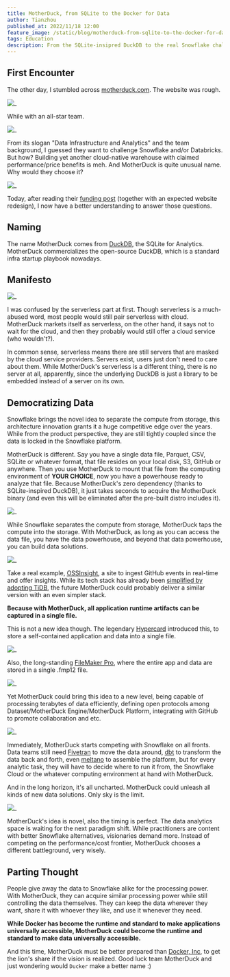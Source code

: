 ```yaml
---
title: MotherDuck, from SQLite to the Docker for Data
author: Tianzhou
published_at: 2022/11/18 12:00
feature_image: /static/blog/motherduck-from-sqlite-to-the-docker-for-data/motherduck.webp
tags: Education
description: From the SQLite-insipred DuckDB to the real Snowflake challenger and the Docker for data.
---
```


## First Encounter

The other day, I stumbled across [motherduck.com](https://motherduck.com). The website was rough.

![_](/static/blog/motherduck-from-sqlite-to-the-docker-for-data/motherduck-old.webp)

While with an all-star team.

![_](/static/blog/motherduck-from-sqlite-to-the-docker-for-data/motherduck-team.webp)

From its slogan "Data Infrastructure and Analytics" and the team background, I guessed they want to challenge Snowflake and/or Databricks. But how? Building yet another cloud-native warehouse with claimed performance/price benefits is meh. And MotherDuck is quite unusual name. Why would they choose it?

![_](/static/blog/motherduck-from-sqlite-to-the-docker-for-data/motherduck.webp)

Today, after reading their [funding post](https://motherduck.com/blog/announcing-series-seed-and-a/) (together with an expected website redesign), I now have a better understanding to answer those questions.

## Naming

The name MotherDuck comes from [DuckDB](https://duckdb.org/), the SQLite for Analytics. MotherDuck commercializes the open-source DuckDB, which is a standard infra startup playbook nowadays.

## Manifesto

![_](/static/blog/motherduck-from-sqlite-to-the-docker-for-data/manifesto.webp)

I was confused by the serverless part at first. Though serverless is a much-abused word, most people would still pair serverless with cloud. MotherDuck markets itself as serverless, on the other hand, it says not to wait for the cloud, and then they probably would still offer a cloud service (who wouldn't?).

In common sense, serverless means there are still servers that are masked by the cloud service providers. Servers exist, users just don't need to care about them. While MotherDuck's serverless is a different thing, there is no server at all, apparently, since the underlying DuckDB is just a library to be embedded instead of a server on its own.

## Democratizing Data

Snowflake brings the novel idea to separate the compute from storage, this architecture innovation grants it a huge competitive edge over the years. While from the product perspective, they are still tightly coupled since the data is locked in the Snowflake platform.

MotherDuck is different. Say you have a single data file, Parquet, CSV, SQLite or whatever format, that file resides on your local disk, S3, GitHub or anywhere. Then you use MotherDuck to mount that file from the computing environment of **YOUR CHOICE**, now you have a powerhouse ready to analyze that file. Because MotherDuck's zero dependency (thanks to SQLite-inspired DuckDB), it just takes seconds to acquire the MotherDuck binary (and even this will be eliminated after the pre-built distro includes it).

![_](/static/blog/motherduck-from-sqlite-to-the-docker-for-data/snowflake-vs-motherduck.webp)

While Snowflake separates the compute from storage, MotherDuck taps the compute into the storage. With MotherDuck, as long as you can access the data file, you have the data powerhouse, and beyond that data powerhouse, you can build data solutions.

![_](/static/blog/motherduck-from-sqlite-to-the-docker-for-data/ossinsight.webp)

Take a real example, [OSSInsight](https://ossinsight.io/), a site to ingest GitHub events in real-time and offer insights. While its tech stack has already been [simplified by adopting TiDB](https://ossinsight.io/blog/why-we-choose-tidb-to-support-ossinsight/), the future MotherDuck could probably deliver a similar version with an even simpler stack.

**Because with MotherDuck, all application runtime artifacts can be captured in a single file.**

This is not a new idea though. The legendary [Hypercard](https://en.wikipedia.org/wiki/HyperCard) introduced this, to store a self-contained application and data into a single file.

![_](/static/blog/motherduck-from-sqlite-to-the-docker-for-data/hypercard.webp)

Also, the long-standing [FileMaker Pro](https://en.wikipedia.org/wiki/FileMaker), where the entire app and data are stored in a single .fmp12 file.

![_](/static/blog/motherduck-from-sqlite-to-the-docker-for-data/filemaker.webp)

Yet MotherDuck could bring this idea to a new level, being capable of processing terabytes of data efficiently, defining open protocols among Dataset/MotherDuck Engine/MotherDuck Platform, integrating with GitHub to promote collaboration and etc.

![_](/static/blog/motherduck-from-sqlite-to-the-docker-for-data/snowflake-or-motherduck.webp)

Immediately, MotherDuck starts competing with Snowflake on all fronts. Data teams still need [Fivetran](https://www.fivetran.com/) to move the data around, [dbt](https://www.getdbt.com/) to transform the data back and forth, even [meltano](https://meltano.com/) to assemble the platform, but for every analytic task, they will have to decide where to run it from, the Snowflake Cloud or the whatever computing environment at hand with MotherDuck.

And in the long horizon, it's all uncharted. MotherDuck could unleash all kinds of new data solutions. Only sky is the limit.

![_](/static/blog/motherduck-from-sqlite-to-the-docker-for-data/snowflake-next.webp)

MotherDuck's idea is novel, also the timing is perfect. The data analytics space is waiting for the next paradigm shift. While practitioners are content with better Snowflake alternatives, visionaries demand more. Instead of competing on the performance/cost frontier, MotherDuck chooses a different battleground, very wisely.

## Parting Thought

People give away the data to Snowflake alike for the processing power. With MotherDuck, they can acquire similar processing power while still controlling the data themselves. They can keep the data wherever they want, share it with whoever they like, and use it whenever they need.

**While Docker has become the runtime and standard to make applications universally accessible, MotherDuck could become the runtime and standard to make data universally accessible.**

And this time, MotherDuck must be better prepared than [Docker, Inc](https://www.infoworld.com/article/3632142/how-docker-broke-in-half.html), to get the lion's share if the vision is realized. Good luck team MotherDuck and just wondering would `Ducker` make a better name :)
